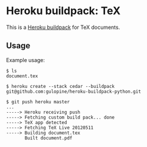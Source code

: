 Heroku buildpack: TeX
=====================

This is a [Heroku buildpack](http://devcenter.heroku.com/articles/buildpacks)
for TeX documents.

Usage
-----

Example usage:

    $ ls
    document.tex

    $ heroku create --stack cedar --buildpack git@github.com:gulopine/heroku-buildpack-python.git

    $ git push heroku master
    ...
    -----> Heroku receiving push
    -----> Fetching custom build pack... done
    -----> TeX app detected
    -----> Fetching TeX Live 20120511
    -----> Building document.tex
           Built document.pdf

